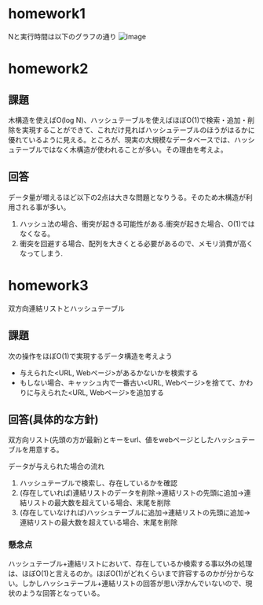 # homework1

Nと実行時間は以下のグラフの通り 
![image](https://user-images.githubusercontent.com/39555606/118940074-52762800-b98b-11eb-888d-d7bbe372e089.png)

# homework2

## 課題
木構造を使えばO(log N)、ハッシュテーブルを使えばほぼO(1)で検索・追加・削除を実現することができて、これだけ見ればハッシュテーブルのほうがはるかに優れているように見える。ところが、現実の大規模なデータベースでは、ハッシュテーブルではなく木構造が使われることが多い。その理由を考えよ。

## 回答
データ量が増えるほど以下の2点は大きな問題となりうる。そのため木構造が利用される事が多い。　
1. ハッシュ法の場合、衝突が起きる可能性がある.衝突が起きた場合、O(1)ではなくなる。
2. 衝突を回避する場合、配列を大きくとる必要があるので、メモリ消費が高くなってしまう.

# homework3 
双方向連結リストとハッシュテーブル

## 課題
次の操作をほぼO(1)で実現するデータ構造を考えよう
* 与えられた<URL, Webページ>があるかないかを検索する 
* もしない場合、キャッシュ内で一番古い<URL, Webページ>を捨てて、かわりに与えられた<URL, Webページ>を追加する

## 回答(具体的な方針)
双方向リスト(先頭の方が最新)とキーをurl、値をwebページとしたハッシュテーブルを用意する。 

データが与えられた場合の流れ
1. ハッシュテーブルで検索し、存在しているかを確認
2. (存在していれば)連結リストのデータを削除→連結リストの先頭に追加→連結リストの最大数を超えている場合、末尾を削除
3. (存在していなければ)ハッシュテーブルに追加→連結リストの先頭に追加→連結リストの最大数を超えている場合、末尾を削除

### 懸念点
ハッシュテーブル+連結リストにおいて、存在しているか検索する事以外の処理は、ほぼO(1)と言えるのか。ほぼO(1)がどれくらいまで許容するのかが分からない。しかしハッシュテーブル+連結リストの回答が思い浮かんでいないので、現状のような回答となっている。






